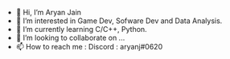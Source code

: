 - 👋 Hi, I’m Aryan Jain
- 👀 I’m interested in Game Dev, Sofware Dev and Data Analysis. 
- 🌱 I’m currently learning C/C++, Python.
- 💞️ I’m looking to collaborate on ...
- 📫 How to reach me : Discord : aryanj#0620 
<!---
aryanj1105/aryanj1105 is a ✨ special ✨ repository because its `README.md` (this file) appears on your GitHub profile.
You can click the Preview link to take a look at your changes.
--->
